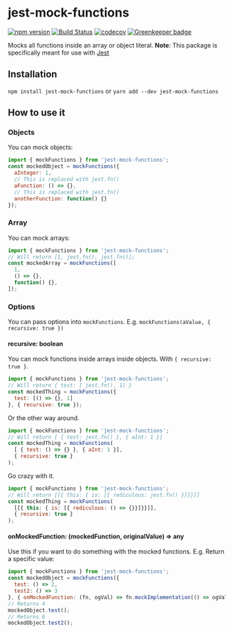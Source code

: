 # jest-mock-functions

[![npm version](https://badge.fury.io/js/jest-mock-functions.svg)](https://badge.fury.io/js/jest-mock-functions) 
[![Build Status](https://travis-ci.com/PatrickShaw/jest-mock-functions.svg?branch=master)](https://travis-ci.com/PatrickShaw/jest-mock-functions) 
[![codecov](https://codecov.io/gh/PatrickShaw/jest-mock-functions/branch/master/graph/badge.svg)](https://codecov.io/gh/PatrickShaw/jest-mock-functions) 
[![Greenkeeper badge](https://badges.greenkeeper.io/PatrickShaw/jest-mock-functions.svg)](https://greenkeeper.io/)

Mocks all functions inside an array or object literal.
**Note**: This package is specifically meant for use with [Jest](https://jestjs.io/)

## Installation
`npm install jest-mock-functions`
or
`yarn add --dev jest-mock-functions`

## How to use it
### Objects
You can mock objects:
```js
import { mockFunctions } from 'jest-mock-functions';
const mockedObject = mockFunctions({
  aInteger: 1,
  // This is replaced with jest.fn()
  aFunction: () => {},
  // This is replaced with jest.fn()
  anotherFunction: function() {}
});
```

### Array
You can mock arrays:
```js
import { mockFunctions } from 'jest-mock-functions';
// Will return [1, jest.fn(), jest.fn()];
const mockedArray = mockFunctions([
  1,
  () => {},
  function() {},
]);
```
### Options
You can pass options into `mockFunctions`.
E.g. `mockFunctions(aValue, { recursive: true })`

#### recursive: boolean

You can mock functions inside arrays inside objects. With `{ recursive: true }`.
```js
import { mockFunctions } from 'jest-mock-functions';
// Will return { test: [ jest.fn(), 1] }
const mockedThing = mockFunctions({
  test: [() => {}, 1]
}, { recursive: true });
```

Or the other way around.
```js
import { mockFunctions } from 'jest-mock-functions';
// Will return [ { test: jest.fn() }, { aInt: 1 }]
const mockedThing = mockFunctions(
  [ { test: () => {} }, { aInt: 1 }],
  { recursive: true }
);
```

Go crazy with it.
```js
import { mockFunctions } from 'jest-mock-functions';
// Will return [[{ this: { is: [{ rediculous: jest.fn() }]}}]]
const mockedThing = mockFunctions(
  [[{ this: { is: [{ rediculous: () => {}}]}}]],
  { recursive: true }
);
```

#### onMockedFunction: (mockedFunction, originalValue) => any

Use this if you want to do something with the mocked functions. 
E.g. Return a specific value:
```js
import { mockFunctions } from 'jest-mock-functions';
const mockedObject = mockFunctions({
  test: () => 2,
  test2: () => 3
}, { onMockedFunction: (fn, ogVal) => fn.mockImplementation(() => ogVal * 2 });
// Returns 4
mockedObject.test();
// Returns 6
mockedObject.test2();
```
